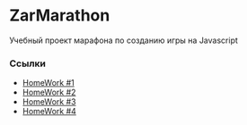 # ZarMarathon
Учебный проект марафона по созданию игры на Javascript

### Ссылки
- [HomeWork #1](https://www.notion.so/HomeWork-1-b56557347d43445d8adbcbf1588a3ffa)
- [HomeWork #2](https://www.notion.so/HomeWork-2-62f1032b84e14b84bf2027d2ed6717d4)
- [HomeWork #3](https://www.notion.so/HomeWork-3-1c3662aa2d1f4eba9351cd633b6d7627)
- [HomeWork #4](https://www.notion.so/HomeWork-4-60c5242d397047f4a37750cff36e3f88)